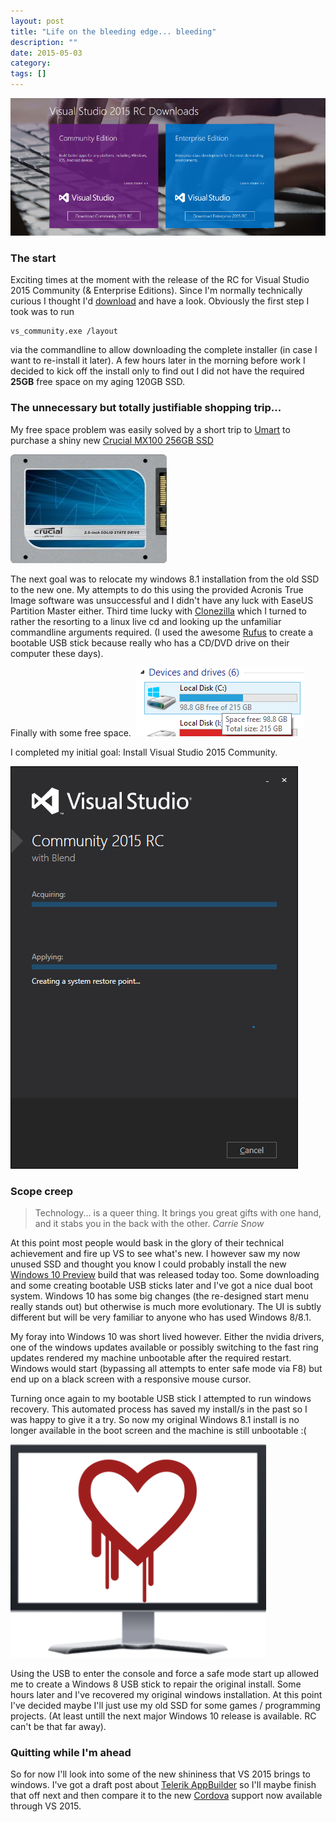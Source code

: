 ```yaml
---
layout: post
title: "Life on the bleeding edge... bleeding"
description: ""
date: 2015-05-03
category: 
tags: []
---
```



![1i] 

### The start
Exciting times at the moment with the release of the RC for Visual Studio 2015 Community (& Enterprise Editions).  Since I'm normally technically curious I thought I'd [download][1] and have a look.  Obviously the first step I took was to run 

    vs_community.exe /layout

via the commandline to allow downloading the complete installer (in case I want to re-install it later).  A few hours later in the morning before work I decided to kick off the install only to find out I did not have the required **25GB** free space on my aging 120GB SSD.

### The unnecessary but totally justifiable shopping trip...
My free space problem was easily solved by a short trip to [Umart][2] to purchase a shiny new [Crucial MX100 256GB SSD][3a] 

![3b]

The next goal was to relocate my windows 8.1 installation from the old SSD to the new one.  My attempts to do this using the provided Acronis True Image software was unsuccessful and I didn't have any luck with EaseUS Partition Master either.  Third time lucky with [Clonezilla][4] which I turned to rather the resorting to a linux live cd and looking up the unfamiliar commandline arguments required. (I used the awesome [Rufus][5] to create a bootable USB stick because really who has a CD/DVD drive on their computer these days).

Finally with some free space. ![2i] 

I completed my initial goal: Install Visual Studio 2015 Community.

![3i]

### Scope creep

 
>Technology... is a queer thing. It brings you great gifts with one hand, and it stabs you in the back with the other.
><cite>Carrie Snow</cite>

At this point most people would bask in the glory of their technical achievement and fire up VS to see what's new.  I however saw my now unused SSD and thought you know I could probably install the new [Windows 10 Preview][6] build that was released today too.  Some downloading and some creating bootable USB sticks later and I've got a nice dual boot system.  Windows 10 has some big changes (the re-designed start menu really stands out) but otherwise is much more evolutionary.  The UI is subtly different but will be very familiar to anyone who has used Windows 8/8.1.

My foray into Windows 10 was short lived however.  Either the nvidia drivers, one of the windows updates available or possibly switching to the fast ring updates rendered my machine unbootable after the required restart.   Windows would start (bypassing all attempts to enter safe mode via F8) but end up on a black screen with a responsive mouse cursor.

Turning once again to my bootable USB stick I attempted to run windows recovery.  This automated process has saved my install/s in the past so I was happy to give it a try.  So now my original Windows 8.1 install is no longer available in the boot screen and the machine is still unbootable :(

![4i]

Using the USB to enter the console and force a safe mode start up allowed me to create a Windows 8 USB stick to repair the original install.  Some hours later and I've recovered my original windows installation.  At this point I've decided maybe I'll just use my old SSD for some games / programming projects. (At least untill the next major Windows 10 release is available.  RC can't be that far away).

### Quitting while I'm ahead
So for now I'll look into some of the new shininess that VS 2015 brings to windows.  I've got a draft post about [Telerik AppBuilder][7] so I'll maybe finish that off next and then compare it to the new [Cordova][8] support now available through VS 2015.

[1i]: /assets/201505/03_01_DownloadAvailable.png
[2i]: /assets/201505/03_03_Free_at_last.png
[3i]: /assets/201505/03_04_Installing.png
[4i]: /assets/201505/03_05_Bleeding.png
[1]: http://go.microsoft.com/fwlink/?LinkId=524433
[2]: http://www.umart.com.au 
[3a]: http://www.amazon.com/gp/product/B00KFAGCWK/ref=as_li_tl?ie=UTF8&camp=1789&creative=9325&creativeASIN=B00KFAGCWK&linkCode=as2&tag=tmprestonblog-20&linkId=GPLYJEQRJPZ7D6AI
[3b]: /assets/201505/03_02_MX100SSD.jpg
[4]: http://clonezilla.org/downloads/download.php?branch=alternative
[5]: https://rufus.akeo.ie/
[6]: http://windows.microsoft.com/en-au/windows/preview-iso
[7]: http://www.telerik.com/appbuilder
[8]: http://cordova.apache.org/
